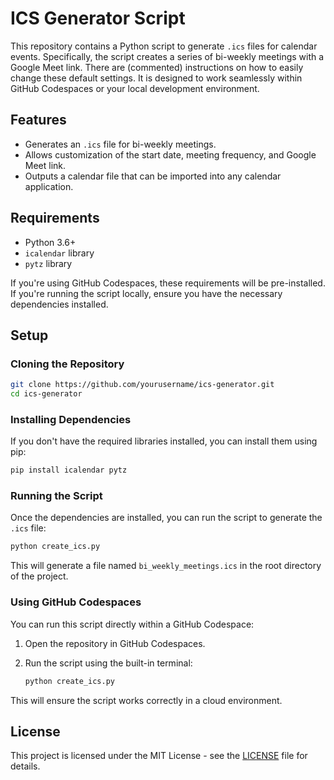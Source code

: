 # ICS Generator Script

This repository contains a Python script to generate `.ics` files for calendar events. Specifically, the script creates a series of bi-weekly meetings with a Google Meet link. There are (commented) instructions on how to easily change these default settings. It is designed to work seamlessly within GitHub Codespaces or your local development environment.

## Features

- Generates an `.ics` file for bi-weekly meetings.
- Allows customization of the start date, meeting frequency, and Google Meet link.
- Outputs a calendar file that can be imported into any calendar application.

## Requirements

- Python 3.6+
- `icalendar` library
- `pytz` library

If you're using GitHub Codespaces, these requirements will be pre-installed. If you're running the script locally, ensure you have the necessary dependencies installed.

## Setup

### Cloning the Repository

```bash
git clone https://github.com/yourusername/ics-generator.git
cd ics-generator
```

### Installing Dependencies

If you don't have the required libraries installed, you can install them using pip:

```bash
pip install icalendar pytz
```

### Running the Script

Once the dependencies are installed, you can run the script to generate the `.ics` file:

```bash
python create_ics.py
```

This will generate a file named `bi_weekly_meetings.ics` in the root directory of the project.

### Using GitHub Codespaces

You can run this script directly within a GitHub Codespace:

1. Open the repository in GitHub Codespaces.
2. Run the script using the built-in terminal:
   
   ```bash
   python create_ics.py
   ```

This will ensure the script works correctly in a cloud environment.

## License

This project is licensed under the MIT License - see the [LICENSE](LICENSE) file for details.
